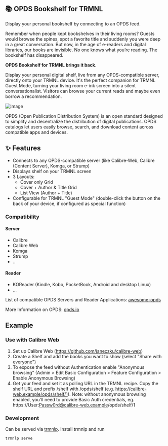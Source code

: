 ## 📚 OPDS Bookshelf for TRMNL

Display your personal bookshelf by connecting to an OPDS feed. 

Remember when people kept bookshelves in their living rooms? Guests would browse the spines, spot a favorite title and suddenly you were deep in a great conversation. But now, in the age of e-readers and digital libraries, our books are invisible. No one knows what you’re reading. The bookshelf has disappeared.

**OPDS Bookshelf for TRMNL brings it back.**

Display your personal digital shelf, live from any OPDS-compatible server, directly onto your TRMNL device. It's the perfect companion for TRMNL Guest Mode, turning your living room e-ink screen into a silent conversationalist. Visitors can browse your current reads and maybe even borrow a recommendation.

![image]()

OPDS (Open Publication Distribution System) is an open standard designed to simplify and decentralize the distribution of digital publications. OPDS catalogs let users easily browse, search, and download content across compatible apps and devices.

## ✨ Features
* Connects to any OPDS-compatible server (like Calibre-Web, Calibre (Content Server), Komga, or Strump)
* Displays shelf on your TRMNL screen
* 3 Layouts: 
  * Cover only Grid
  * Cover + Author & Title Grid
  *  List View (Author + Title)
*  Configurable for TRMNL "Guest Mode" (double-click the button on the back of your device, if configured as special function)

### Compatibility

#### Server
* Calibre
* Calibre Web
* Komga
* Strump 
* ..

#### Reader
* KOReader (Kindle, Kobo, PocketBook, Android and desktop Linux)
* ...

List of compatible OPDS Servers and Reader Applications: [awesome-opds](https://github.com/opds-community/awesome-opds?tab=readme-ov-file)

More Information on OPDS: [opds.io](https://opds.io/)

## Example

### Use with Calibre Web

1. Set up Calibre Web (https://github.com/janeczku/calibre-web)
2. Create a Shelf and add the books you want to show (select "Share with everyone")
3. To expose the feed without Authentication enable "Anonymous browsing" (Admin > Edit Basic Configuration > Feature Configuration > Enable Anonymous Browsing)
4. Get your feed and set it as polling URL in the TRMNL recipe. Copy the shelf URL and prefix /shelf with /opds/shelf (e.g. https://calibre-web.example/opds/shelf/1). Note: without anonymous browsing enabled, you'll need to provide Basic Auth credentials, eg. https://User:Passw0rd@calibre-web.example/opds/shelf/1

### Development
Can be served via [trmnlp](https://github.com/usetrmnl/trmnlp). Install trmnlp and run
```
trmnlp serve
```